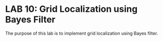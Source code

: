# LAB 10: Grid Localization using Bayes Filter

The purpose of this lab is to implement grid localization using Bayes filter.
